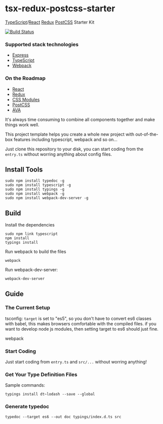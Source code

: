 # tsx-redux-postcss-starter

[TypeScript]/[React] [Redux] [PostCSS] Starter Kit

[![Build Status](https://travis-ci.org/jedmao/tsx-redux-postcss-starter.svg?branch=master)](https://travis-ci.org/jedmao/tsx-redux-postcss-starter)

### Supported stack technologies
- [Express]
- [TypeScript]
- [Webpack]

### On the Roadmap
- [React]
- [Redux]
- [CSS Modules]
- [PostCSS]
- [AVA]

It's always time consuming to combine all components together and make things
work well.

This project template helps you create a whole new project with out-of-the-box
features including typescript, webpack and so on...

Just clone this repository to your disk, you can start coding from the
`entry.ts` without worring anything about config files.

## Install Tools

    sudo npm install typedoc -g
    sudo npm install typescript -g
    sudo npm install typings -g
    sudo npm install webpack -g
    sudo npm install webpack-dev-server -g


## Build

Install the dependencies

    sudo npm link typescript
    npm install
    typings install

Run webpack to build the files

    webpack

Run webpack-dev-server:

    webpack-dev-server

## Guide


### The Current Setup

tsconfig: `target` is set to "es5", so you don't have to convert es6 classes
with babel, this makes browsers comfortable with the compiled files. if you want
to develop node js modules, then setting target to es6 should just fine.

webpack


### Start Coding

Just start coding from `entry.ts` and `src/...` without worring anything!

### Get Your Type Definition Files

Sample commands:

    typings install dt~lodash --save --global

### Generate typedoc

    typedoc --target es6 --out doc typings/index.d.ts src


[AVA]: https://github.com/avajs/ava#readme
[CSS Modules]: https://github.com/css-modules/css-modules#readme
[Express]: http://expressjs.com/
[PostCSS]: http://postcss.org/
[React]: https://facebook.github.io/react/
[Redux]: http://redux.js.org/
[TypeScript]: http://www.typescriptlang.org/
[Webpack]: https://webpack.github.io/

